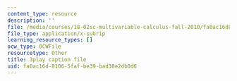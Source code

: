 ```yaml
---
content_type: resource
description: ''
file: /media/courses/18-02sc-multivariable-calculus-fall-2010/fa0ac16d81065fafbe39bad38e2db0d6_YwZYSTQs-Hk.vtt
file_type: application/x-subrip
learning_resource_types: []
ocw_type: OCWFile
resourcetype: Other
title: 3play caption file
uid: fa0ac16d-8106-5faf-be39-bad38e2db0d6
---
```


